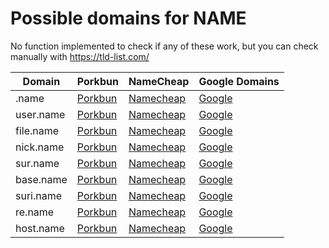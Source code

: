 # Possible domains for NAME

No function implemented to check if any of these work, but you can check manually with https://tld-list.com/

| Domain | Porkbun | NameCheap | Google Domains |
|---|---|---|---|
| .name | [Porkbun](https://porkbun.com/checkout/search?prb=e814663da1&tlds=&idnLanguage=&search=search&q=.name) | [Namecheap](https://www.namecheap.com/domains/registration/results/?domain=.name) | [Google](https://domains.google.com/registrar/search?searchTerm=.name) |
| user.name | [Porkbun](https://porkbun.com/checkout/search?prb=e814663da1&tlds=&idnLanguage=&search=search&q=user.name) | [Namecheap](https://www.namecheap.com/domains/registration/results/?domain=user.name) | [Google](https://domains.google.com/registrar/search?searchTerm=user.name) |
| file.name | [Porkbun](https://porkbun.com/checkout/search?prb=e814663da1&tlds=&idnLanguage=&search=search&q=file.name) | [Namecheap](https://www.namecheap.com/domains/registration/results/?domain=file.name) | [Google](https://domains.google.com/registrar/search?searchTerm=file.name) |
| nick.name | [Porkbun](https://porkbun.com/checkout/search?prb=e814663da1&tlds=&idnLanguage=&search=search&q=nick.name) | [Namecheap](https://www.namecheap.com/domains/registration/results/?domain=nick.name) | [Google](https://domains.google.com/registrar/search?searchTerm=nick.name) |
| sur.name | [Porkbun](https://porkbun.com/checkout/search?prb=e814663da1&tlds=&idnLanguage=&search=search&q=sur.name) | [Namecheap](https://www.namecheap.com/domains/registration/results/?domain=sur.name) | [Google](https://domains.google.com/registrar/search?searchTerm=sur.name) |
| base.name | [Porkbun](https://porkbun.com/checkout/search?prb=e814663da1&tlds=&idnLanguage=&search=search&q=base.name) | [Namecheap](https://www.namecheap.com/domains/registration/results/?domain=base.name) | [Google](https://domains.google.com/registrar/search?searchTerm=base.name) |
| suri.name | [Porkbun](https://porkbun.com/checkout/search?prb=e814663da1&tlds=&idnLanguage=&search=search&q=suri.name) | [Namecheap](https://www.namecheap.com/domains/registration/results/?domain=suri.name) | [Google](https://domains.google.com/registrar/search?searchTerm=suri.name) |
| re.name | [Porkbun](https://porkbun.com/checkout/search?prb=e814663da1&tlds=&idnLanguage=&search=search&q=re.name) | [Namecheap](https://www.namecheap.com/domains/registration/results/?domain=re.name) | [Google](https://domains.google.com/registrar/search?searchTerm=re.name) |
| host.name | [Porkbun](https://porkbun.com/checkout/search?prb=e814663da1&tlds=&idnLanguage=&search=search&q=host.name) | [Namecheap](https://www.namecheap.com/domains/registration/results/?domain=host.name) | [Google](https://domains.google.com/registrar/search?searchTerm=host.name) |
